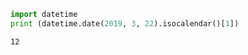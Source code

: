 
```python
import datetime
print (datetime.date(2019, 3, 22).isocalendar()[1])
```

```text
12
```






















